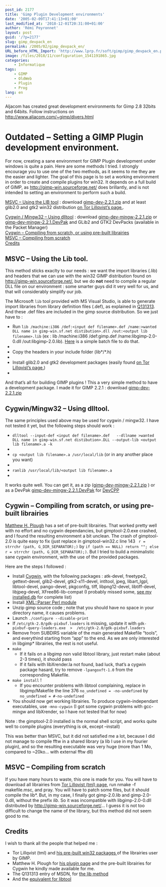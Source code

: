 ```yaml
---
post_id: 2177
title: 'Gimp Plugin Development environments'
date: '2005-02-09T17:41:13+01:00'
last_modified_at: '2018-12-01T20:31:00+01:00'
author: 'Rémi Peyronnet'
layout: post
guid: '/?p=2177'
slug: gimp_devpack_en
permalink: /2005/02/gimp_devpack_en/
URL_before_HTML_Import: 'http://www.lprp.fr/soft/gimp/gimp_devpack_en.php3'
image: /files/2018/11/configuration_1541191865.jpg
categories:
    - Informatique
tags:
    - GIMP
    - OldWeb
    - Plugin
    - Prog
lang: en
---
```


Aljacom has created great development environments for Gimp 2.8 32bits and 64bits. Follow instructions on <http://www.aljacom.com/~gimp/divers.html>

# Outdated – Setting a GIMP Plugin development environment.

For now, creating a sane environment for GIMP Plugin development under windows is quite a pain. Here are some methods I tried. I strongly encourage you to use one of the two methods, as it seems to me they are the easier and lighter. The goal of this page is to set a working environment in order to create and compile plugins for win32. It depends on a full build of GIMP, as <http://gimp-win.sourceforge.net/> does brillantly, and is not intended to setting an environment to perform such a build.

[MSVC – Using the LIB tool](#libtool) : download [gimp-dev-2.2.1.zip](/files/old-web/soft/gimp/gimp-dev-2.2.1.zip) and at least glib2.0 and gtk2 win32 distribution [on Tor Lillqvist’s page.](http://www.gimp.org/~tml/gimp/win32/).

[Cygwin / Mingw32 – Using dlltool](#dll) : download [gimp-dev-mingw-2.2.1.zip](/files/old-web/soft/gimp/gimp-dev-mingw-2.2.1.zip) or [gimp-dev-mingw-2.2.1.DevPak](/files/old-web/dist/devpacks/gimp-dev-mingw-2.2.1.devpak) and GLib2 and GTK2 DevPacks (available in the Packet Manager)  
[Cygwin – Compiling from scratch, or using pre-built librairies](#cygwin)  
[MSVC – Compiling from scratch](#msvc_full)  
[Credits](#credits)

<a name="libtool"></a>

## MSVC – Using the Lib tool.

This method sticks exaclty to our needs : we want the import libraries (.lib) and headers that we can use with the win32 GIMP distribution found on <http://gimp-win.sourceforge.net/>, but we do **not** need to compile a regular DLL file on our environment : some smarter guys did it very well for us, and that will considerably simplify our job.

The Microsoft `lib` tool provided with MS Visual Studio, is able to generate import libraries from library definition files (.def), as explained in [Q131313](http://support.microsoft.com/kb/q131313/). And these .def files are included in the gimp source distribution. So we just have to :

- Run `lib /machine:i386 /def:<input def filename>.def /name:>wanted DLL name in gimp-win.sf.net distibution>.dll /out:<output lib filename>.lib` (ex : lib /machine:i386 /def:gimp.def /name:libgimp-2.0-0.dll /out:libgimp-2.0.lib). [Here](/files/old-web/soft/gimp/gimp-libs.bat) is a simple batch file to do that.
- 
- Copy the headers in your include folder (lib\*/\*.h)
- 
- Install glib2.0 and gtk2 development packages (easily found [on Tor Lillqvist’s page.](http://www.gimp.org/~tml/gimp/win32/))
- 

And that’s all for building GIMP plugins ! This a very simple method to have a development package. I made it for GIMP 2.2.1 : download [gimp-dev-2.2.1.zip](/files/old-web/soft/gimp/gimp-dev-2.2.1.zip)

<a name="dlltool"></a>

## Cygwin/Mingw32 – Using dlltool.

The same principles used above may be used for cygwin / mingw32. I have not tested it yet, but the following steps should work :

- `dlltool --input-def <input def filename>.def   --dllname >wanted DLL name in gimp-win.sf.net distibution>.DLL --output-lib <output lib filename>.a -k`
- 
- `cp <output lib filename>.a /usr/local/lib` (or in any another place you want)
- 
- `ranlib /usr/local/lib/<output lib filename>.a`
- 

It works quite well. You can get it, as a zip ([gimp-dev-mingw-2.2.1.zip](/files/old-web/soft/gimp/gimp-dev-mingw-2.2.1.zip) ) or as a DevPak [gimp-dev-mingw-2.2.1.DevPak](/files/old-web/dist/devpacks/gimp-dev-mingw-2.2.1.devpak) for [DevCPP](http://www.bloodshed.net/devcpp.html)

<a name="cygwin"></a>

## Cygwin – Compiling from scratch, or using pre-built librairies

[Matthew H. Plough](http://www.princeton.edu/~mplough/plugins.html) has a set of pre-built librairies. That worked pretty well with no effort and no cygwin dependancies, but gimptool-2.0.exe crashed, and I found the resulting environment a bit unclean. The crash of gimptool-2.0 is quite easy to fix (just replace in gimptool-win32.c line 143 ` r = strrchr (path, G_DIR_SEPARATOR);)` by `if (path == NULL) return ""; else  r = strrchr (path, G_DIR_SEPARATOR);)`. But I tried to build a minimalistic sane cygwin environment, with the use of the provided packages.

Here are the steps I followed :

- Install [Cygwin](http://www.cygwin.com), with the following packages : atk-devel, freetype2, gettext-devel, glib2-devel, gtk2-x11-devel, intltool, jpeg, libart\_lgpl, libtool-devel, pango-devel, pkgconfig, tiff, libpng12-devel, libtiff-devel, libjpeg-devel, XFree86-lib-compat (I probably missed some, [see my installed.db](/files/old-web/soft/gimp/cygwin-installed.db) for complete list)
- Install [XML::Parser Perl module](http://search.cpan.org/~msergeant/XML-Parser/)
- Unzip gimp source code ; note that you should have no space in your directory name, it causes problems.
- Launch `./configure --disable-print`
- If `/etc/gtk-2.0/gdk-pixbuf.loaders` is missing, update it with `gdk-pixbuf-query-loaders.exe  >  /etc/gtk-2.0/gdk-pixbuf.loaders`
- Remove from SUBDIRS variable of the main generated Makefile “tools”, and everythind starting from “app” to the end. As we are only interested in libgimp\* librairies, the rest is not useful.
- `make`
    - If it fails on a libgimp non valid libtool library, just restart make (about 2-3 times), it should pass
    - If it fails with libXrender.la not found, bad luck, that’s a cygwin package hasard, try to remove `-lpangoxft-1.0` from the corresponding Makefile.
- `make install` ! 
    - If you encounter problems with libtool complaining, replace in libgimp/Makefile the line 376 `no_undefined = -no-undefined` by `no_undefined = #-no-undefined`
- You should now get working librairies. To produce cygwin-independant executables, use `-mno-cygwin` (I got some cygwin problems with gcc-mingw and libXrender, so I have not tested that for now)

Note : the gimptool-2.0 installed is the normal shell script, and works quite well to compile plugins (everything is ok, except –install)

This was better than MSVC, but it did not satisfied me a lot, because I did not manage to compile fftw in a shared library (a lib I use in my fourier plugin), and so the resulting executable was very huge (more than 1 Mo, compared to ~20ko… with external fftw dll)

<a name="msvc_full"></a>

## MSVC – Compiling from scratch

If you have many hours to waste, this one is made for you. You will have to download all librairies from [Tor Lillqvist (tml) page](http://www.gimp.org/~tml/gimp/win32/), run nmake -f makefile.msc, and pray. You will have to patch some files, but it should compile the lib\*. But, in my case, I finally got gimp-2.0.lib and gimp-2.0-0.dll, without the prefix *lib*. So it was incompatible with libgimp-2.0-0.dll distributed by <http://gimp-win.sourceforge.net/>… I guess it is not too difficult to change the name of the library, but this method did not seem good to me.

<a name="credits"></a>

## Credits

I wish to thank all the people that helped me :

- Tor Lillqvist (tml) and [his pre-built win32 packages ](http://www.gimp.org/~tml/gimp/win32/) of the librairies user by GIMP.
- Matthew H. Plough for [his plugin page](http://www.princeton.edu/~mplough/plugins.html) and the pre-built librairies for Cygwin he kindly made available for me.
- The Q131313 entry of MSDN, for [the lib method](http://support.microsoft.com/kb/q131313/)
- And the [equivalent for libtool](http://www.emmestech.com/software/cygwin/pexports-0.43/moron1.html)